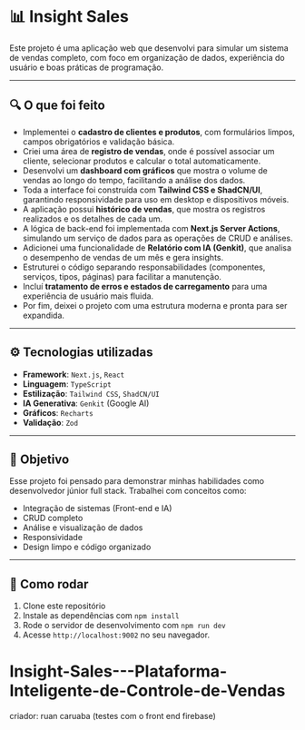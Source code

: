 # 📊 Insight Sales

Este projeto é uma aplicação web que desenvolvi para simular um sistema de vendas completo, com foco em organização de dados, experiência do usuário e boas práticas de programação.

---

## 🔍 O que foi feito

- Implementei o **cadastro de clientes e produtos**, com formulários limpos, campos obrigatórios e validação básica.
- Criei uma área de **registro de vendas**, onde é possível associar um cliente, selecionar produtos e calcular o total automaticamente.
- Desenvolvi um **dashboard com gráficos** que mostra o volume de vendas ao longo do tempo, facilitando a análise dos dados.
- Toda a interface foi construída com **Tailwind CSS e ShadCN/UI**, garantindo responsividade para uso em desktop e dispositivos móveis.
- A aplicação possui **histórico de vendas**, que mostra os registros realizados e os detalhes de cada um.
- A lógica de back-end foi implementada com **Next.js Server Actions**, simulando um serviço de dados para as operações de CRUD e análises.
- Adicionei uma funcionalidade de **Relatório com IA (Genkit)**, que analisa o desempenho de vendas de um mês e gera insights.
- Estruturei o código separando responsabilidades (componentes, serviços, tipos, páginas) para facilitar a manutenção.
- Incluí **tratamento de erros e estados de carregamento** para uma experiência de usuário mais fluida.
- Por fim, deixei o projeto com uma estrutura moderna e pronta para ser expandida.

---

## ⚙️ Tecnologias utilizadas

- **Framework**: `Next.js`, `React`
- **Linguagem**: `TypeScript`
- **Estilização**: `Tailwind CSS`, `ShadCN/UI`
- **IA Generativa**: `Genkit` (Google AI)
- **Gráficos**: `Recharts`
- **Validação**: `Zod`

---

## 🧠 Objetivo

Esse projeto foi pensado para demonstrar minhas habilidades como desenvolvedor júnior full stack. Trabalhei com conceitos como:
- Integração de sistemas (Front-end e IA)
- CRUD completo
- Análise e visualização de dados
- Responsividade
- Design limpo e código organizado

---

## 🚀 Como rodar

1.  Clone este repositório
2.  Instale as dependências com `npm install`
3.  Rode o servidor de desenvolvimento com `npm run dev`
4.  Acesse `http://localhost:9002` no seu navegador.
# Insight-Sales---Plataforma-Inteligente-de-Controle-de-Vendas

criador: ruan caruaba (testes com o front end firebase)